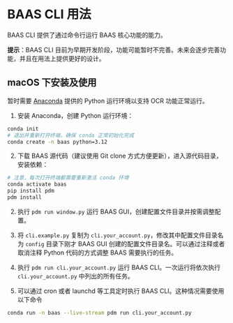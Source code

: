 # BAAS CLI 用法

BAAS CLI 提供了通过命令行运行 BAAS 核心功能的能力。

**提示**：BAAS CLI 目前为早期开发阶段，功能可能暂时不完善。未来会逐步完善功能，并且在用法上提供更好的设计。

## macOS 下安装及使用

暂时需要 [Anaconda](https://www.anaconda.com/) 提供的 Python 运行环境以支持 OCR 功能正常运行。

1. 安装 Anaconda，创建 Python 运行环境：

  ```bash
  conda init
  # 退出并重新打开终端，确保 conda 正常初始化完成
  conda create -n baas python=3.12
  ```

2. 下载 BAAS 源代码（建议使用 Git clone 方式方便更新），进入源代码目录，安装依赖：

  ```bash
  # 注意，每次打开终端都需要重新激活 conda 环境
  conda activate baas
  pip install pdm
  pdm install
  ```

2. 执行 `pdm run window.py` 运行 BAAS GUI，创建配置文件目录并按需调整配置。

3. 将 `cli.example.py` 复制为 `cli.your_account.py`，修改其中配置文件目录名为 `config` 目录下刚才 BAAS GUI 创建的配置文件目录名。可以通过注释或者取消注释 Python 代码的方式调整 BAAS 需要执行的任务。

4. 执行 `pdm run cli.your_account.py` 运行 BAAS CLI。一次运行将依次执行 `cli.your_account.py` 中列出的所有任务。

5. 可以通过 cron 或者 launchd 等工具定时执行 BAAS CLI。这种情况需要使用以下命令

  ```bash
  conda run -n baas --live-stream pdm run cli.your_account.py
  ```

